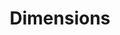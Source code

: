 ---
bigquery: https://console.cloud.google.com/bigquery?p=covid-19-dimensions-ai&page=table&d=data&t=publications
contributors: Digital Science, https://www.digital-science.com/
cost: Free for personal, non-commercial use.
description: Dimensions contains more than 100 million publications, ranging from
  articles published in scholarly journals, books and book chapters, to preprints
  and conference proceedings. All publications are contextualized with linked data
  sets, funding, publications, patents, clinical trials, and policy documents. You
  can also view associated categories, funders, institutions, and researcher profiles.
documentation: https://docs.dimensions.ai/bigquery/index.html
last_edit: 04/06/2022, 08:28:20
location: https://www.dimensions.ai/products/free/
maintained_by: Digital Science, https://www.digital-science.com/
schema_fields:
- book_title
- embargo_date
- legal_events
- created_date
- funding_cny
- category_hrcs_rac
- resulting_publication_ids
- funder_org
- category_for
- repository_name
- brief_title
- original_abstract
- journal_lists
- legal_status
- gender
- category_bra
- categories
- filing_date
- editors
- book_series_title
- original_title
- date_normal
- email_address
- open_access_categories
- date_inserted
- publication_date
- title
- jurisdiction
- acknowledgements
- conference
- resulting_publication_doi
- funder_org_countries
- inventor_names
- doi
- original_assignee_orgs
- publication_year
- date_print
- arxiv_id
- interventions
- grant_number
- journal
- kind
- research_orgs
- license
- category_icrp_ct
- publisher
- funding_details
- date_imported_gbq
- research_org_state_codes
- concepts
- associated_publication_arxiv_id
- assignee_orgs
- type
- funding_aud
- funding_eur
- expiration_year
- proceedings_title
- organisation_details
- wikipedia_url
- original_assignee
- mesh_headings
- status
- category_hrcs_hc
- year
- parent_id
- funding_gbp
- date_modified
- eisbn
- date
- cited_by_ids
- funder_orgs
- funder_org_acronyms
- funding_nzd
- current_assignee_countries
- types
- external_ids
- funder_org_cities
- assignee_countries
- family_count
- linkout
- altmetrics
- address
- repository_id
- associated_publication_id
- funder_countries
- cpc
- volume
- citations_count
- description
- investigators
- pmid
- date_online
- pmcid
- mesh_terms
- end_year
- expiration_date
- abstract
- links
- priority_year
- current_assignee_orgs
- application_number
- research_org_city_names
- category_hra
- labels
- source_id
- acronyms
- family_id
- supporting_grant_ids
- citations
- pages
- funding_amount
- research_org_countries
- id
- foa_number
- publication_ids
- granted_date
- acronym
- research_org_cities
- isbn
- funding_usd
- funding_chf
- phase
- patent_ids
- start_date
- citation_string
- filing_status
- category_icrp_cso
- repository_url
- category_uoa
- language
- clinical_trial_ids
- funding_jpy
- research_org_country_names
- open_access_categories_v2
- research_org_state_names
- current_assignee
- reference_ids
- relationships
- associated_publication_doi
- metrics
- conditions
- registry
- issue
- ipcr
- funding_cad
- filing_year
- category_sdg
- established
- associated_grant_ids
- subtitles
- associated_publication_pmid
- category_rcdc
- start_year
- original_assignee_countries
- active_years
- researcher_ids
- authors
- end_date
- granted_year
- funding_currency
- priority_date
- family_members_ids
- name
- aliases
- funder_org_state_codes
shortname: dimensions
tags:
- scholarly literature
- patents
- funding
- clinical trials
- academic profiles
terms_of_use: 'Use of both the Dimensions COVID-19 dataset and full Dimensions dataset
  are subject to the Dimensions Terms of use: https://www.dimensions.ai/policies-terms-legal '
title: Dimensions
uuid: dcff88bd-fe6b-4fdb-8159-809bf9d7bc1c
---